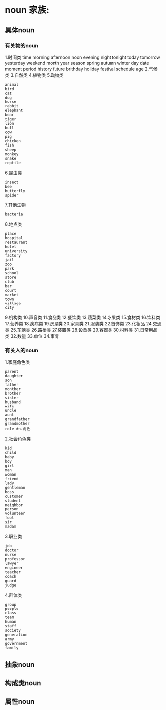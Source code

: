 # noun 家族:
## 具体noun
### 有关物的noun
1.时间类
time
morning
afternoon
noon
evening
night
tonight
today
tomorrow
yesterday
weekend
month
year
season
spring
autumn
winter
day
date
moment
period
history
future
brithday
holiday
festival
schedule
age
2.气候类
3.自然类
4.植物类
5.动物类
```shell
animal
bird
cat
dog
horse
rabbit
elephant
bear
tiger
lion
bull
cow
pig
chicken
fish
sheep
monkey
snake
reptile
```
6.昆虫类
```shell
insect
bee
butterfly
spider
```
7.其他生物
```shell
bacteria
```
8.地点类
```shell
place
hospital
restaurant
hotel
university
factory
jail
zoo
park
school
store
club
bar
court
market
town
village
city
```
9.机构类
10.声音类
11.食品类
12.餐饮类
13.蔬菜类
14.水果类
15.食材类
16.饮料类
17.营养类
18.疾病类
19.房屋类
20.家具类
21.服装类
22.首饰类
23.化妆品
24.交通类
25.车辆类
26.路桥类
27.装置类
28.设备类
29.容器类
30.材料类
31.日常用品类
32.数量
33.单位
34.事情
### 有关人的noun
1.家庭角色类
```shell
parent
daughter
son
father
monther
brother
sister
husband
wife
uncle
aunt
grandfather
grandmother
role #n.角色
```
2.社会角色类
```shell
kid
child
baby
boy
girl
man
woman
friend
lady
gentleman
boss
customer
student
neighbor
person
volunteer
fool
sir
madam
```
3.职业类
```shell
job
doctor
nurse
professor
lawyer
engineer
teacher
coach
guard
judge
```
4.群体类
```shell
group
people
class
team
human
staff
society
generation
army
government
family
```
## 抽象noun
## 构成类noun
## 属性noun
